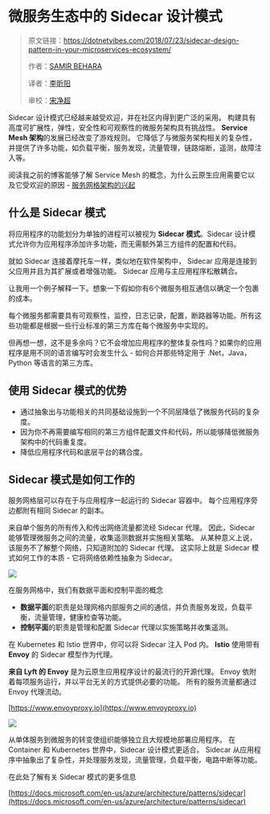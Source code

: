 # 微服务生态中的 Sidecar 设计模式
> 原文链接：https://dotnetvibes.com/2018/07/23/sidecar-design-pattern-in-your-microservices-ecosystem/
>
> 作者：[SAMIR BEHARA](https://dotnetvibes.com/author/samirbehara/)
>
> 译者：[李昕阳](https://darrenxyli.com/)
>
> 审校：[宋净超](https://jimmysong.io)

Sidecar 设计模式已经越来越受欢迎，并在社区内得到更广泛的采用。 构建具有高度可扩展性，弹性，安全性和可观察性的微服务架构具有挑战性。 **Service Mesh 架构**的发展已经改变了游戏规则。 它降低了与微服务架构相关的复杂性，并提供了许多功能，如负载平衡，服务发现，流量管理，链路熔断，遥测，故障注入等。

阅读我之前的博客能够了解 Service Mesh 的概念，为什么云原生应用需要它以及它受欢迎的原因 - [服务网格架构的兴起](https://dotnetvibes.com/2018/07/02/the-rise-of-service-mesh-architecture/)

## 什么是 Sidecar 模式
将应用程序的功能划分为单独的进程可以被视为 **Sidecar 模式**。Sidecar 设计模式允许你为应用程序添加许多功能，而无需额外第三方组件的配置和代码。

就如 Sidecar 连接着摩托车一样，类似地在软件架构中， Sidecar 应用是连接到父应用并且为其扩展或者增强功能。  Sidecar 应用与主应用程序松散耦合。

让我用一个例子解释一下。想象一下假如你有6个微服务相互通信以确定一个包裹的成本。

每个微服务都需要具有可观察性，监控，日志记录，配置，断路器等功能。所有这些功能都是根据一些行业标准的第三方库在每个微服务中实现的。

但再想一想，这不是多余吗？它不会增加应用程序的整体复杂性吗？如果你的应用程序是用不同的语言编写时会发生什么 - 如何合并那些特定用于 .Net，Java，Python 等语言的第三方库。

## 使用 Sidecar 模式的优势
- 通过抽象出与功能相关的共同基础设施到一个不同层降低了微服务代码的复杂度。
- 因为你不再需要编写相同的第三方组件配置文件和代码，所以能够降低微服务架构中的代码重复度。
- 降低应用程序代码和底层平台的耦合度。

## Sidecar 模式是如何工作的
服务网格层可以存在于与应用程序一起运行的 Sidecar 容器中。 每个应用程序旁边都附有相同 Sidecar 的副本。

来自单个服务的所有传入和传出网络流量都流经 Sidecar 代理。 因此，Sidecar 能够管理微服务之间的流量，收集遥测数据并实施相关策略。 从某种意义上说，该服务不了解整个网络，只知道附加的 Sidecar 代理。 这实际上就是 Sidecar 模式如何工作的本质 - 它将网络依赖性抽象为 Sidecar。

![](https://ws1.sinaimg.cn/large/855e972fly1ftphar3kl3j210c0imgom.jpg)

在服务网格中，我们有数据平面和控制平面的概念

- **数据平面**的职责是处理网格内部服务之间的通信，并负责服务发现，负载平衡，流量管理，健康检查等功能。
- **控制平面**的职责是管理和配置 Sidecar 代理以实施策略并收集遥测。

在 Kubernetes 和 Istio 世界中，你可以将 Sidecar 注入 Pod 内。 **Istio** 使用带有 **Envoy** 的 Sidecar 模型作为代理。

**来自 Lyft 的 Envoy** 是为云原生应用程序设计的最流行的开源代理。 Envoy 依附着每项服务运行，并以平台无关的方式提供必要的功能。 所有的服务流量都通过 Envoy 代理流动。

[https://www.envoyproxy.io](https://www.envoyproxy.io)

![](https://ws1.sinaimg.cn/large/855e972fly1ftphh5l8plj210n06taau.jpg)

从单体服务到微服务的转变使组织能够独立且大规模地部署应用程序。 在 Container 和 Kubernetes 世界中，Sidecar 设计模式更适合。 Sidecar 从应用程序中抽象出了复杂性，并处理服务发现，流量管理，负载平衡，电路中断等功能。

在此处了解有关 Sidecar 模式的更多信息

[https://docs.microsoft.com/en-us/azure/architecture/patterns/sidecar](https://docs.microsoft.com/en-us/azure/architecture/patterns/sidecar)